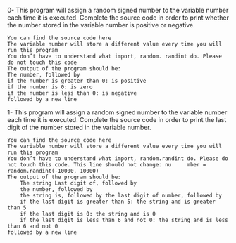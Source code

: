 0- This program will assign a random signed number to the variable number each time it is executed. Complete the source code in order to print whether the number stored in the variable number is positive or negative.

	You can find the source code here
	The variable number will store a different value every time you will run this program
	You don’t have to understand what import, random. randint do. Please do not touch this code
	The output of the program should be:
	The number, followed by
	if the number is greater than 0: is positive
	if the number is 0: is zero
	if the number is less than 0: is negative
	followed by a new line

1- This program will assign a random signed number to the variable number each time it is executed. Complete the source code in order to print the last digit of the number stored in the variable number.

	You can find the source code here
	The variable number will store a different value every time you will run this program
	You don’t have to understand what import, random.randint do. Please do not touch this code. This line should not change: nu		mber = random.randint(-10000, 10000)
	The output of the program should be:
		The string Last digit of, followed by
		the number, followed by
		the string is, followed by the last digit of number, followed by
		if the last digit is greater than 5: the string and is greater than 5
		if the last digit is 0: the string and is 0
		if the last digit is less than 6 and not 0: the string and is less than 6 and not 0
	followed by a new line
